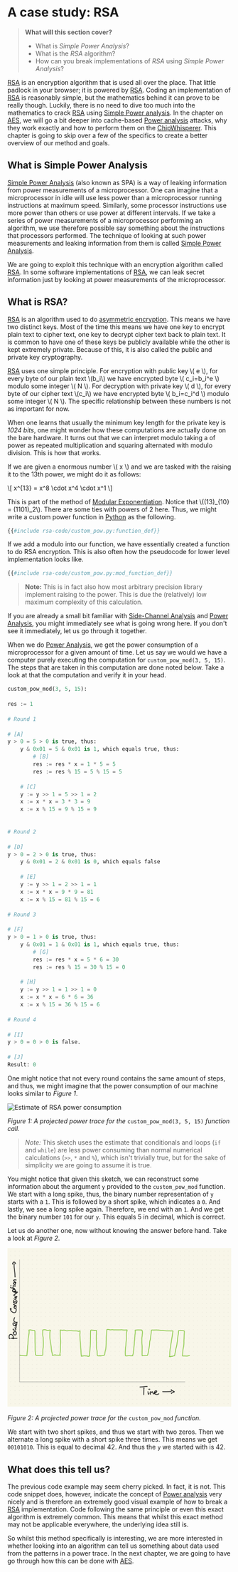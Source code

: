 # A case study: RSA

> **What will this section cover?**
>
> * What is *Simple Power Analysis*?
> * What is the *RSA* algorithm?
> * How can you break implementations of *RSA* using *Simple Power Analysis*?

[RSA] is an encryption algorithm that is used all over the place. That little
padlock in your browser; it is powered by [RSA]. Coding an implementation of
[RSA] is reasonably simple, but the mathematics behind it can prove to be really
though. Luckily, there is no need to dive too much into the mathematics to crack
[RSA] using [Simple Power analysis]. In the chapter on [AES], we will go a bit
deeper into cache-based [Power analysis] attacks, why they work exactly and how
to perform them on the [ChipWhisperer]. This chapter is going to skip over a few
of the specifics to create a better overview of our method and goals.

## What is Simple Power Analysis

[Simple Power Analysis] (also known as SPA) is a way of leaking information from
power measurements of a microprocessor. One can imagine that a microprocessor in
idle will use less power than a microprocessor running instructions at maximum
speed. Similarly, some processor instructions use more power than others or use
power at different intervals. If we take a series of power measurements of a
microprocessor performing an algorithm, we use therefore possible say something
about the instructions that processors performed. The technique of looking at
such power measurements and leaking information from them is called [Simple
Power Analysis].

We are going to exploit this technique with an encryption algorithm called
[RSA]. In some software implementations of [RSA], we can leak secret information
just by looking at power measurements of the microprocessor.

## What is RSA?

[RSA] is an algorithm used to do [asymmetric
encryption](https://en.wikipedia.org/wiki/Public-key_cryptography). This means
we have two distinct keys. Most of the time this means we have one key to
encrypt plain text to cipher text, one key to decrypt cipher text back to plain
text. It is common to have one of these keys be publicly available while the
other is kept extremely private. Because of this, it is also called the public
and private key cryptography.

[RSA] uses one simple principle. For encryption with public key \\( e \\), for
every byte of our plain text \\(b_i\\) we have encrypted byte \\( c_i=b_i^e \\)
modulo some integer \\( N \\). For decryption with private key \\( d \\), for
every byte of our cipher text \\(c_i\\) we have encrypted byte \\( b_i=c_i^d \\)
modulo some integer \\( N \\). The specific relationship between these numbers is not as
important for now.

When one learns that usually the minimum key length for the private key is *1024
bits*, one might wonder how these computations are actually done on the bare
hardware. It turns out that we can interpret modulo taking a of power as
repeated multiplication and squaring alternated with modulo division. This is
how that works.

If we are given a enormous number \\( x \\) and we are tasked with the raising
it to the 13th power, we might do it as follows:

\\[ x^{13} = x^8 \cdot x^4 \cdot x^1 \\]

This is part of the method of [Modular
Exponentiation](https://en.wikipedia.org/wiki/Modular_exponentiation). Notice
that \\((13)_{10} = (1101)_2\\). There are some ties with powers of 2 here.
Thus, we might write a custom power function in [Python] as the following.

```python
{{#include rsa-code/custom_pow.py:function_def}}
```

If we add a modulo into our function, we have essentially created a function to
do RSA encryption. This is also often how the pseudocode for lower level
implementation looks like.

```python
{{#include rsa-code/custom_pow.py:mod_function_def}}
```

> **Note:** This is in fact also how most arbitrary precision library implement
> raising to the power. This is due the (relatively) low maximum complexity of
> this calculation.

If you are already a small bit familiar with [Side-Channel Analysis] and [Power
Analysis], you might immediately see what is going wrong here. If you don't see
it immediately, let us go through it together.

When we do [Power Analysis], we get the power consumption of a microprocessor
for a given amount of time. Let us say we would we have a computer purely
executing the computation for `custom_pow_mod(3, 5, 15)`. The steps that are
taken in this computation are done noted below. Take a look at that the
computation and verify it in your head.

```python
custom_pow_mod(3, 5, 15):

res := 1

# Round 1

# [A]
y > 0 = 5 > 0 is true, thus:
    y & 0x01 = 5 & 0x01 is 1, which equals true, thus:
        # [B]
        res := res * x = 1 * 5 = 5
        res := res % 15 = 5 % 15 = 5

    # [C]
    y := y >> 1 = 5 >> 1 = 2
    x := x * x = 3 * 3 = 9
    x := x % 15 = 9 % 15 = 9


# Round 2

# [D]
y > 0 = 2 > 0 is true, thus:
    y & 0x01 = 2 & 0x01 is 0, which equals false

    # [E]
    y := y >> 1 = 2 >> 1 = 1
    x := x * x = 9 * 9 = 81
    x := x % 15 = 81 % 15 = 6

# Round 3

# [F]
y > 0 = 1 > 0 is true, thus:
    y & 0x01 = 1 & 0x01 is 1, which equals true, thus:
        # [G]
        res := res * x = 5 * 6 = 30
        res := res % 15 = 30 % 15 = 0

    # [H]
    y := y >> 1 = 1 >> 1 = 0
    x := x * x = 6 * 6 = 36
    x := x % 15 = 36 % 15 = 6

# Round 4

# [I]
y > 0 = 0 > 0 is false.

# [J]
Result: 0
```

One might notice that not every round contains the same amount of steps, and
thus, we might imagine that the power consumption of our machine looks similar
to *Figure 1*.

![Estimate of RSA power
consumption](./assets/estimate-power-consumption-rsa.jpg)

*Figure 1: A projected power trace for the* `custom_pow_mod(3, 5, 15)` *function
call.*

> *Note:* This sketch uses the estimate that conditionals and loops (`if` and
> `while`) are less power consuming than normal numerical calculations (`>>`,
> `*` and `%`), which isn't trivially true, but for the sake of
> simplicity we are going to assume it is true.

You might notice that given this sketch, we can reconstruct some information
about the argument `y` provided to the `custom_pow_mod` function. We start with
a long spike, thus, the binary number representation of `y` starts with a `1`.
This is followed by a short spike, which indicates a `0`. And lastly, we see a
long spike again. Therefore, we end with an `1`. And we get the binary number
`101` for our `y`. This equals 5 in decimal, which is correct.

Let us do another one, now without knowing the answer before hand. Take a look
at *Figure 2*.

![RSA key 42](./assets/rsa-key-42.jpg)

*Figure 2: A projected power trace for the* `custom_pow_mod` *function.*

We start with two short spikes, and thus we start with two zeros. Then we
alternate a long spike with a short spike three times. This means we get
`00101010`. This is equal to decimal 42. And thus the `y` we started with is 42.

## What does this tell us?

The previous code example may seem cherry picked. In fact, it is not. This code
snippet does, however, indicate the concept of [Power analysis] very nicely and
is therefore an extremely good visual example of how to break a [RSA]
implementation. Code following the same principle or even this exact algorithm
is extremely common. This means that whilst this exact method may not be
applicable everywhere, the underlying idea still is.

So whilst this method specifically is interesting, we are more interested in
whether looking into an algorithm can tell us something about data used from the
patterns in a power trace. In the next chapter, we are going to have go through
how this can be done with [AES].

[Python]: https://en.wikipedia.org/wiki/Python_(programming_language)
[C]: https://en.wikipedia.org/wiki/Python_(programming_language)
[RSA]: https://en.wikipedia.org/wiki/RSA_(cryptosystem)
[AES]: https://nl.wikipedia.org/wiki/Advanced_Encryption_Standard
[Power analysis]: https://en.wikipedia.org/wiki/Power_analysis
[ChipWhisperer]: https://github.com/newaetech/chipwhisperer
[Side-Channel analysis]: https://en.wikipedia.org/wiki/Side-channel_attack
[TQDM]: https://github.com/tqdm/tqdm
[NumPy]: https://numpy.org/
[Ubuntu]: https://en.wikipedia.org/wiki/Ubuntu
[Debian]: https://en.wikipedia.org/wiki/Debian
[ArchLinux]: https://en.wikipedia.org/wiki/Arch_Linux
[Manjaro]: https://en.wikipedia.org/wiki/Manjaro
[matplotlib]: https://matplotlib.org/
[pip]: https://pypi.org/project/pip/
[make]: https://en.wikipedia.org/wiki/Make_(software)
[libusb]: https://en.wikipedia.org/wiki/Libusb
[SimpleSerial C Template]: https://github.com/coastalwhite/simpleserial-c-template
[SimpleSerial]: https://chipwhisperer.readthedocs.io/en/latest/simpleserial.html
[CW Lite ARM]: https://www.newae.com/products/NAE-CWLITE-ARM
[ARM toolchain]: https://developer.arm.com/tools-and-software/open-source-software/developer-tools/gnu-toolchain/gnu-rm/downloads
[Simple Power analysis]: https://en.wikipedia.org/wiki/Power_analysis#Simple_power_analysis
[Differential Power analysis]: https://en.wikipedia.org/wiki/Power_analysis#Differential_power_analysis

